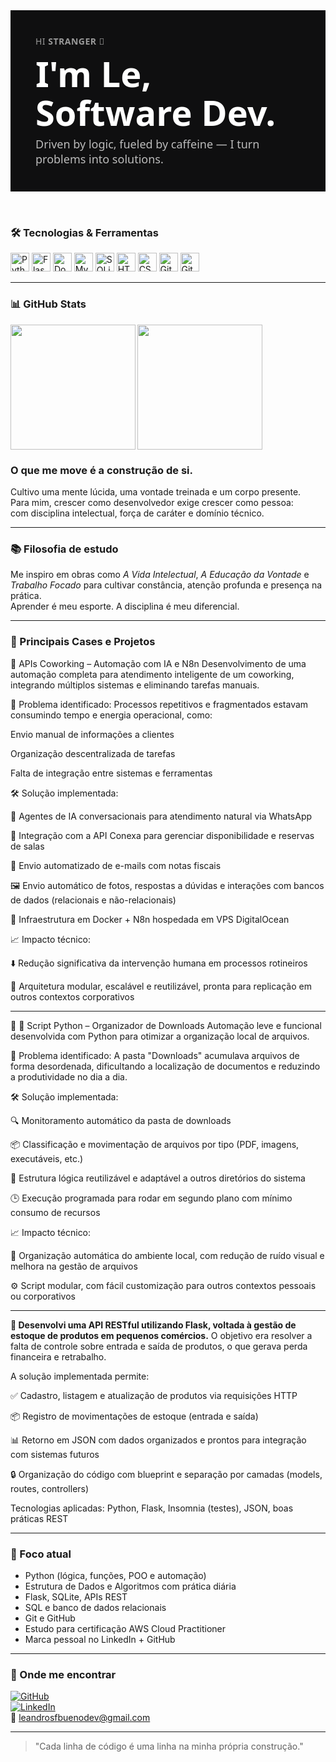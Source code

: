<div style="font-family: 'Segoe UI', sans-serif; background-color: #0f0f10; color: #fff; padding: 40px;">

  <!-- Saudação -->
  <p style="font-size: 14px; color: #999; margin: 0 0 12px 0; letter-spacing: 0.5px;">
    HI <strong>STRANGER</strong> 👋
  </p>

  <!-- Título -->
  <h1 style="font-size: 56px; line-height: 1.1; font-weight: 700; margin: 0; color: #fff;">
    I'm Le,<br>Software Dev.
  </h1>

  <!-- Subtítulo personalizado -->
  <div style="margin-top: 8px; font-size: 18px; color: #bbb; font-weight: 400;">
    Driven by logic, fueled by caffeine — I turn problems into solutions.
  </div>

</div>

<!-- Separação visual clara -->
<div style="height: 32px;"></div>

### 🛠 Tecnologias & Ferramentas

<p align="left">
  <img src="https://cdn.jsdelivr.net/gh/devicons/devicon@latest/icons/python/python-original.svg" width="30" title="Python"/>
  <img src="https://cdn.jsdelivr.net/gh/devicons/devicon@latest/icons/flask/flask-original.svg" width="30" title="Flask"/>
  <img src="https://cdn.jsdelivr.net/gh/devicons/devicon@latest/icons/docker/docker-original.svg" width="30" title="Docker"/>
  <img src="https://cdn.jsdelivr.net/gh/devicons/devicon@latest/icons/mysql/mysql-original.svg" width="30" title="MySQL"/>
  <img src="https://cdn.jsdelivr.net/gh/devicons/devicon@latest/icons/sqlite/sqlite-original.svg" width="30" title="SQLite"/>
  <img src="https://cdn.jsdelivr.net/gh/devicons/devicon@latest/icons/html5/html5-original.svg" width="30" title="HTML5"/>
  <img src="https://cdn.jsdelivr.net/gh/devicons/devicon@latest/icons/css3/css3-original.svg" width="30" title="CSS3"/>
  <img src="https://cdn.jsdelivr.net/gh/devicons/devicon@latest/icons/git/git-original.svg" width="30" title="Git"/>
  <img src="https://cdn.jsdelivr.net/gh/devicons/devicon@latest/icons/github/github-original.svg" width="30" title="GitHub"/>
</p>

---

### 📊 GitHub Stats

<p>
  <img align="left" height="200" src="https://github-readme-stats.vercel.app/api?username=Leandrobuenodev&show_icons=true&theme=tokyonight&include_all_commits=true&locale=pt-br"/>
  <img align="left" height="200" src="https://github-readme-stats.vercel.app/api/top-langs/?username=Leandrobuenodev&theme=tokyonight&layout=compact&custom_title=Tecnologias&langs_count=8"/>
</p>

<br clear="both"/>

### O que me move é a construção de si.

Cultivo uma mente lúcida, uma vontade treinada e um corpo presente.  
Para mim, crescer como desenvolvedor exige crescer como pessoa:  
com disciplina intelectual, força de caráter e domínio técnico.

---

### 📚 Filosofia de estudo

Me inspiro em obras como *A Vida Intelectual*, *A Educação da Vontade* e *Trabalho Focado* para cultivar constância, atenção profunda e presença na prática.  
Aprender é meu esporte. A disciplina é meu diferencial.

---

### 🚀 Principais Cases e Projetos

🔹 APIs Coworking – Automação com IA e N8n
Desenvolvimento de uma automação completa para atendimento inteligente de um coworking, integrando múltiplos sistemas e eliminando tarefas manuais.

🧩 Problema identificado:
Processos repetitivos e fragmentados estavam consumindo tempo e energia operacional, como:

Envio manual de informações a clientes

Organização descentralizada de tarefas

Falta de integração entre sistemas e ferramentas

🛠️ Solução implementada:

🤖 Agentes de IA conversacionais para atendimento natural via WhatsApp

🔗 Integração com a API Conexa para gerenciar disponibilidade e reservas de salas

📩 Envio automatizado de e-mails com notas fiscais

🖼️ Envio automático de fotos, respostas a dúvidas e interações com bancos de dados (relacionais e não-relacionais)

🐳 Infraestrutura em Docker + N8n hospedada em VPS DigitalOcean

📈 Impacto técnico:

⬇️ Redução significativa da intervenção humana em processos rotineiros

🧱 Arquitetura modular, escalável e reutilizável, pronta para replicação em outros contextos corporativos

-----

🔹 📁 Script Python – Organizador de Downloads
Automação leve e funcional desenvolvida com Python para otimizar a organização local de arquivos.

🚨 Problema identificado:
A pasta "Downloads" acumulava arquivos de forma desordenada, dificultando a localização de documentos e reduzindo a produtividade no dia a dia.

🛠️ Solução implementada:

🔍 Monitoramento automático da pasta de downloads

📦 Classificação e movimentação de arquivos por tipo (PDF, imagens, executáveis, etc.)

🧠 Estrutura lógica reutilizável e adaptável a outros diretórios do sistema

🕒 Execução programada para rodar em segundo plano com mínimo consumo de recursos

📈 Impacto técnico:

📂 Organização automática do ambiente local, com redução de ruído visual e melhora na gestão de arquivos

⚙️ Script modular, com fácil customização para outros contextos pessoais ou corporativos

----

**🔹 Desenvolvi uma API RESTful utilizando Flask, voltada à gestão de estoque de produtos em pequenos comércios.** 
O objetivo era resolver a falta de controle sobre entrada e saída de produtos, o que gerava perda financeira e retrabalho.

A solução implementada permite:

✅ Cadastro, listagem e atualização de produtos via requisições HTTP

📦 Registro de movimentações de estoque (entrada e saída)

📊 Retorno em JSON com dados organizados e prontos para integração com sistemas futuros

🔒 Organização do código com blueprint e separação por camadas (models, routes, controllers)

Tecnologias aplicadas: Python, Flask, Insomnia (testes), JSON, boas práticas REST

---

### 🎯 Foco atual

- Python (lógica, funções, POO e automação)
- Estrutura de Dados e Algoritmos com prática diária
- Flask, SQLite, APIs REST
- SQL e banco de dados relacionais
- Git e GitHub
- Estudo para certificação AWS Cloud Practitioner
- Marca pessoal no LinkedIn + GitHub

---

### 📍 Onde me encontrar

[![GitHub](https://img.shields.io/badge/GitHub-100000?style=for-the-badge&logo=github&logoColor=white)](https://github.com/Leandrobuenodev)  
[![LinkedIn](https://img.shields.io/badge/LinkedIn-0A66C2?style=for-the-badge&logo=linkedin&logoColor=white)](https://www.linkedin.com/notifications/?filter=all)  
📧 leandrosfbuenodev@gmail.com

---

> "Cada linha de código é uma linha na minha própria construção."
